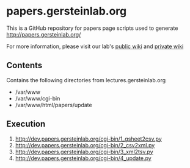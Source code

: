 # papers.gersteinlab.org

This is a GitHub repository for papers page scripts used to generate http://papers.gersteinlab.org/

For more information, please visit our lab's [public wiki](http://info.gersteinlab.org/Papers_Page_Code) and [private wiki](http://wiki.gersteinlab.org/labinfo/Papers_Page_Documentation)

## Contents
Contains the following directories from lectures.gersteinlab.org

* /var/www
* /var/www/cgi-bin
* /var/www/html/papers/update

## Execution

1. http://dev.papers.gersteinlab.org/cgi-bin/1_gsheet2csv.py
2. http://dev.papers.gersteinlab.org/cgi-bin/2_csv2xml.py
3. http://dev.papers.gersteinlab.org/cgi-bin/3_xml2tsv.py
4. http://dev.papers.gersteinlab.org/cgi-bin/4_update.py
